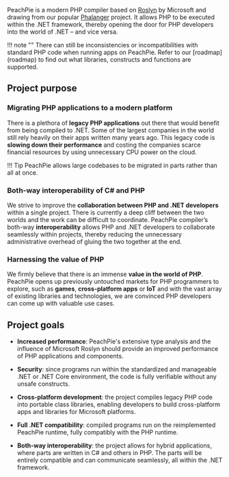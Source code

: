 PeachPie is a modern PHP compiler based on [Roslyn](https://github.com/dotnet/roslyn) by Microsoft and drawing from our popular [Phalanger](https://github.com/DEVSENSE/Phalanger) project. It allows PHP to be executed within the .NET framework, thereby opening the door for PHP developers into the world of .NET – and vice versa.

!!! note ""
    There can still be inconsistencies or incompatibilities with standard PHP code when running apps on PeachPie. Refer to our [roadmap]     (roadmap) to find out what libraries, constructs and functions are supported.
    
## Project purpose

### Migrating PHP applications to a modern platform
There is a plethora of **legacy PHP applications** out there that would benefit from being compiled to .NET. Some of the largest companies in the world still rely heavily on their apps written many years ago. This legacy code is **slowing down their performance** and costing the companies scarce financial resources by using unnecessary CPU power on the cloud.

!!! Tip
    PeachPie allows large codebases to be migrated in parts rather than all at once.

### Both-way interoperability of C# and PHP 
We strive to improve the **collaboration between PHP and .NET developers** within a single project. There is currently a deep cliff between the two worlds and the work can be difficult to coordinate. PeachPie compiler’s both-way **interoperability** allows PHP and .NET developers to collaborate seamlessly within projects, thereby reducing the unnecessary administrative overhead of gluing the two together at the end.

### Harnessing the value of PHP 
We firmly believe that there is an immense **value in the world of PHP**. PeachPie opens up previously untouched markets for PHP programmers to explore, such as **games**, **cross-platform apps** or **IoT** and with the vast array of existing libraries and technologies, we are convinced PHP developers can come up with valuable use cases.

## Project goals
- **Increased performance**: PeachPie's extensive type analysis and the influence of Microsoft Roslyn should provide an improved performance of PHP applications and components. 

- **Security**: since programs run within the standardized and manageable .NET or .NET Core environment, the code is fully verifiable without any unsafe constructs. 

- **Cross-platform development**: the project compiles legacy PHP code into portable class libraries, enabling developers to build cross-platform apps and libraries for Microsoft platforms.  

- **Full .NET compatibility**: compiled programs run on the reimplemented PeachPie runtime, fully compatibly with the PHP runtime.

- **Both-way interoperability**: the project allows for hybrid applications, where parts are written in C# and others in PHP. The parts will be entirely compatible and can communicate seamlessly, all within the .NET framework.  

